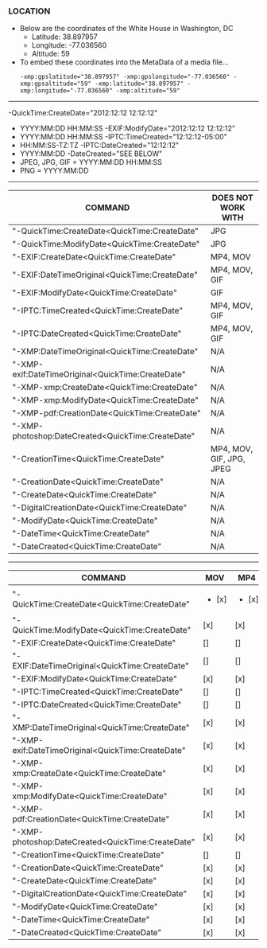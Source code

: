### LOCATION ###
 - Below are the coordinates of the White House in Washington, DC
    - Latitude: 38.897957
    - Longitude: -77.036560
    - Altitude: 59
 - To embed these coordinates into the MetaData of a media file...
      ```
      -xmp:gpslatitude="38.897957" -xmp:gpslongitude="-77.036560" -xmp:gpsaltitude="59" -xmp:latitude="38.897957" -xmp:longitude="-77.036560" -xmp:altitude="59"
      ```
***

-QuickTime:CreateDate="2012:12:12 12:12:12"
  - YYYY:MM:DD HH:MM:SS
-EXIF:ModifyDate="2012:12:12 12:12:12"
  - YYYY:MM:DD HH:MM:SS
-IPTC:TimeCreated="12:12:12-05:00"
  - HH:MM:SS-TZ:TZ
-IPTC:DateCreated="12:12:12"
  - YYYY:MM:DD
-DateCreated="SEE BELOW"
  - JPEG, JPG, GIF = YYYY:MM:DD HH:MM:SS
  - PNG = YYYY:MM:DD
***
| COMMAND | DOES NOT WORK WITH |
| ----------- | ----------- |
| "-QuickTime:CreateDate<QuickTime:CreateDate" | JPG |
| "-QuickTime:ModifyDate<QuickTime:CreateDate" | JPG |
| "-EXIF:CreateDate<QuickTime:CreateDate" | MP4, MOV |
| "-EXIF:DateTimeOriginal<QuickTime:CreateDate" | MP4, MOV, GIF |
| "-EXIF:ModifyDate<QuickTime:CreateDate" | GIF |
| "-IPTC:TimeCreated<QuickTime:CreateDate" | MP4, MOV, GIF |
| "-IPTC:DateCreated<QuickTime:CreateDate" | MP4, MOV, GIF |
| "-XMP:DateTimeOriginal<QuickTime:CreateDate" | N/A |
| "-XMP-exif:DateTimeOriginal<QuickTime:CreateDate" | N/A |
| "-XMP-xmp:CreateDate<QuickTime:CreateDate" | N/A |
| "-XMP-xmp:ModifyDate<QuickTime:CreateDate" | N/A |
| "-XMP-pdf:CreationDate<QuickTime:CreateDate" | N/A |
| "-XMP-photoshop:DateCreated<QuickTime:CreateDate" | N/A |
| "-CreationTime<QuickTime:CreateDate" | MP4, MOV, GIF, JPG, JPEG |
| "-CreationDate<QuickTime:CreateDate" | N/A |
| "-CreateDate<QuickTime:CreateDate" | N/A |
| "-DigitalCreationDate<QuickTime:CreateDate" | N/A |
| "-ModifyDate<QuickTime:CreateDate" | N/A |
| "-DateTime<QuickTime:CreateDate" | N/A |
| "-DateCreated<QuickTime:CreateDate" | N/A |

***
| COMMAND | MOV | MP4 | GIF | PNG | JPEG | JPG |
| ----------- | ----------- | ----------- | ----------- | ----------- | ----------- | ----------- |
| "-QuickTime:CreateDate<QuickTime:CreateDate" | <ul><li>[x] </li></ul> | <ul><li>[x] </li></ul> | <ul><li>[x] </li></ul> | <ul><li>[x] </li></ul> | <ul><li>[x] </li></ul> | <li>[ ] </li> |
| "-QuickTime:ModifyDate<QuickTime:CreateDate" | [x] | [x] | [x] | [x] | [x] | [x] | [] |
| "-EXIF:CreateDate<QuickTime:CreateDate" | [] | [] | [x] | [x] | [x] | [x] | [x] |
| "-EXIF:DateTimeOriginal<QuickTime:CreateDate" | [] | [] | [] | [x] | [x] | [x] | [x] |
| "-EXIF:ModifyDate<QuickTime:CreateDate" | [x] | [x] | [] | [x] | [x] | [x] | [x] |
| "-IPTC:TimeCreated<QuickTime:CreateDate" | [] | [] | [] | [x] | [x] | [x] | [x] |
| "-IPTC:DateCreated<QuickTime:CreateDate" | [] | [] | [] | [x] | [x] | [x] | [x] |
| "-XMP:DateTimeOriginal<QuickTime:CreateDate" | [x] | [x] | [x] | [x] | [x] | [x] | [x] |
| "-XMP-exif:DateTimeOriginal<QuickTime:CreateDate" | [x] | [x] | [x] | [x] | [x] | [x] | [x] |
| "-XMP-xmp:CreateDate<QuickTime:CreateDate" | [x] | [x] | [x] | [x] | [x] | [x] | [x] |
| "-XMP-xmp:ModifyDate<QuickTime:CreateDate" | [x] | [x] | [x] | [x] | [x] | [x] | [x] |
| "-XMP-pdf:CreationDate<QuickTime:CreateDate" | [x] | [x] | [x] | [x] | [x] | [x] | [x] |
| "-XMP-photoshop:DateCreated<QuickTime:CreateDate" | [x] | [x] | [x] | [x] | [x] | [x] | [x] |
| "-CreationTime<QuickTime:CreateDate" | [] | [] | [] | [x] | [] | [] | [] |
| "-CreationDate<QuickTime:CreateDate" | [x] | [x] | [x] | [x] | [x] | [x] | [x] |
| "-CreateDate<QuickTime:CreateDate" | [x] | [x] | [x] | [x] | [x] | [x] | [x] |
| "-DigitalCreationDate<QuickTime:CreateDate" | [x] | [x] | [x] | [x] | [x] | [x] | [x] |
| "-ModifyDate<QuickTime:CreateDate" | [x] | [x] | [x] | [x] | [x] | [x] | [x] |
| "-DateTime<QuickTime:CreateDate" | [x] | [x] | [x] | [x] | [x] | [x] | [x] |
| "-DateCreated<QuickTime:CreateDate" | [x] | [x] | [x] | [x] | [x] | [x] | [x] |
